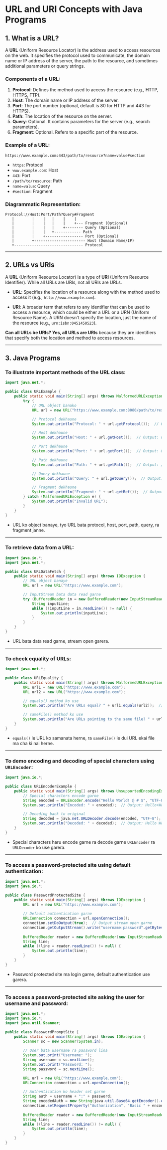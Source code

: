 
# URL and URI Concepts with Java Programs

## 1. What is a URL?

A **URL** (Uniform Resource Locator) is the address used to access resources on the web. It specifies the protocol used to communicate, the domain name or IP address of the server, the path to the resource, and sometimes additional parameters or query strings.

### Components of a URL:

1. **Protocol**: Defines the method used to access the resource (e.g., HTTP, HTTPS, FTP).
2. **Host**: The domain name or IP address of the server.
3. **Port**: The port number (optional, default is 80 for HTTP and 443 for HTTPS).
4. **Path**: The location of the resource on the server.
5. **Query**: Optional. It contains parameters for the server (e.g., search parameters).
6. **Fragment**: Optional. Refers to a specific part of the resource.

### Example of a URL:
```
https://www.example.com:443/path/to/resource?name=value#section
```

- `https`: Protocol
- `www.example.com`: Host
- `443`: Port
- `/path/to/resource`: Path
- `name=value`: Query
- `#section`: Fragment

### Diagrammatic Representation:

```
Protocol://Host:Port/Path?Query#Fragment
   |        |    |   |    |    |
   |        |    |   |    |    +--- Fragment (Optional)
   |        |    |   |    +-------- Query (Optional)
   |        |    |   +------------ Path
   |        |    +----------------- Port (Optional)
   |        +----------------------- Host (Domain Name/IP)
   +------------------------------- Protocol
```

---

## 2. URLs vs URIs

A **URL** (Uniform Resource Locator) is a type of **URI** (Uniform Resource Identifier). While all URLs are URIs, not all URIs are URLs.

- **URL**: Specifies the location of a resource along with the method used to access it (e.g., `http://www.example.com`).
  
- **URI**: A broader term that refers to any identifier that can be used to access a resource, which could be either a URL or a URN (Uniform Resource Name). A URN doesn't specify the location, just the name of the resource (e.g., `urn:isbn:0451450523`).

**Can all URLs be URIs? Yes, all URLs are URIs** because they are identifiers that specify both the location and method to access resources.

---

## 3. Java Programs

### To illustrate important methods of the URL class:

```java
import java.net.*;

public class URLExample {
    public static void main(String[] args) throws MalformedURLException {
        try {
            // URL object banako
            URL url = new URL("https://www.example.com:8080/path/to/resource?name=value#section");

            // Protocol dekhaune
            System.out.println("Protocol: " + url.getProtocol());  // Output: https

            // Host dekhaune
            System.out.println("Host: " + url.getHost());  // Output: www.example.com

            // Port dekhaune
            System.out.println("Port: " + url.getPort());  // Output: 8080

            // Path dekhaune
            System.out.println("Path: " + url.getPath());  // Output: /path/to/resource

            // Query dekhaune
            System.out.println("Query: " + url.getQuery());  // Output: name=value

            // Fragment dekhaune
            System.out.println("Fragment: " + url.getRef());  // Output: section
        } catch (MalformedURLException e) {
            System.out.println("Invalid URL");
        }
    }
}
```

- URL ko object banaye, tyo URL bata protocol, host, port, path, query, ra fragment janne.

---

### To retrieve data from a URL:

```java
import java.io.*;
import java.net.*;

public class URLDataFetch {
    public static void main(String[] args) throws IOException {
        // URL object banaye
        URL url = new URL("https://www.example.com");

        // InputStream bata data read garne
        try (BufferedReader in = new BufferedReader(new InputStreamReader(url.openStream()))) {
            String inputLine;
            while ((inputLine = in.readLine()) != null) {
                System.out.println(inputLine);
            }
        }
    }
}
```

- URL bata data read garne, stream open garera.

---

### To check equality of URLs:

```java
import java.net.*;

public class URLEquality {
    public static void main(String[] args) throws MalformedURLException {
        URL url1 = new URL("https://www.example.com");
        URL url2 = new URL("https://www.example.com");

        // equals() method ko use
        System.out.println("Are URLs equal? " + url1.equals(url2));  // Output: true

        // sameFile() method ko use
        System.out.println("Are URLs pointing to the same file? " + url1.sameFile(url2));  // Output: true
    }
}
```

- `equals()` le URL ko samanata herne, ra `sameFile()` le dui URL ekai file ma cha ki nai herne.

---

### To demo encoding and decoding of special characters using `URLEncoder`:

```java
import java.io.*;

public class URLEncoderExample {
    public static void main(String[] args) throws UnsupportedEncodingException {
        // Special characters encode garne
        String encoded = URLEncoder.encode("Hello World! @ # $", "UTF-8");
        System.out.println("Encoded: " + encoded);  // Output: Hello+World%21+%40+%23+%24

        // Decoding back to original
        String decoded = java.net.URLDecoder.decode(encoded, "UTF-8");
        System.out.println("Decoded: " + decoded);  // Output: Hello World! @ # $
    }
}
```

- Special characters haru encode garne ra decode garne `URLEncoder` ra `URLDecoder` ko use garera.

---

### To access a password-protected site using default authentication:

```java
import java.net.*;
import java.io.*;

public class PasswordProtectedSite {
    public static void main(String[] args) throws IOException {
        URL url = new URL("https://www.example.com");
        
        // Default authentication garne
        URLConnection connection = url.openConnection();
        connection.setDoOutput(true);  // Output stream open garne
        connection.getOutputStream().write("username:password".getBytes());
        
        BufferedReader reader = new BufferedReader(new InputStreamReader(connection.getInputStream()));
        String line;
        while ((line = reader.readLine()) != null) {
            System.out.println(line);
        }
    }
}
```

- Password protected site ma login garne, default authentication use garera.

---

### To access a password-protected site asking the user for username and password:

```java
import java.net.*;
import java.io.*;
import java.util.Scanner;

public class PasswordPromptSite {
    public static void main(String[] args) throws IOException {
        Scanner sc = new Scanner(System.in);
        
        // User bata username ra password lina
        System.out.print("Username: ");
        String username = sc.nextLine();
        System.out.print("Password: ");
        String password = sc.nextLine();

        URL url = new URL("https://www.example.com");
        URLConnection connection = url.openConnection();

        // Authentication ko header set garne
        String auth = username + ":" + password;
        String encodedAuth = new String(java.util.Base64.getEncoder().encode(auth.getBytes()));
        connection.setRequestProperty("Authorization", "Basic " + encodedAuth);
        
        BufferedReader reader = new BufferedReader(new InputStreamReader(connection.getInputStream()));
        String line;
        while ((line = reader.readLine()) != null) {
            System.out.println(line);
        }
    }
}
```


